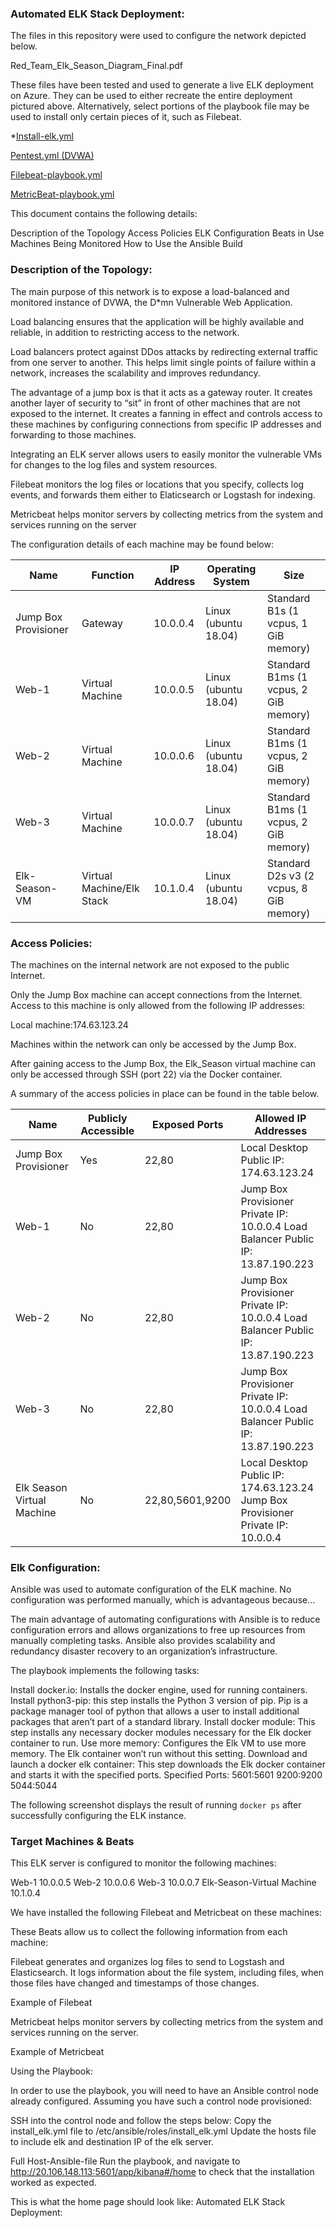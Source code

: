 ### Automated ELK Stack Deployment:

The files in this repository were used to configure the network depicted below.

  Red_Team_Elk_Season_Diagram_Final.pdf

These files have been tested and used to generate a live ELK deployment on Azure. They can be used to either recreate the entire deployment pictured above. Alternatively, select portions of the playbook file may be used to install only certain pieces of it, such as Filebeat.


*[Install-elk.yml](https://github.com/Leland41/Project-1-Portfolio/blob/main/Ansible/Install-elk.yml)

[Pentest.yml (DVWA)](https://github.com/Leland41/Project-1-Portfolio/blob/main/Ansible/Pentest.yml)

[Filebeat-playbook.yml](https://github.com/Leland41/Project-1-Portfolio/blob/main/Ansible/Filebeat-playbook.yml)

[MetricBeat-playbook.yml](https://github.com/Leland41/Project-1-Portfolio/blob/main/Ansible/Metricbeat-playbook.yml)

This document contains the following details:

Description of the Topology
Access Policies
ELK Configuration
Beats in Use
Machines Being Monitored
How to Use the Ansible Build


### Description of the Topology:

The main purpose of this network is to expose a load-balanced and monitored instance of DVWA, the D*mn Vulnerable Web Application.

Load balancing ensures that the application will be highly available and reliable, in addition to restricting access to the network.

Load balancers protect against DDos attacks by redirecting external traffic from one server to another. This helps limit single points of failure within a network, increases the scalability and improves redundancy. 
 
The advantage of a jump box is that it acts as a gateway router. It creates another layer of security to “sit” in front of other machines that are not exposed to the internet. It creates a fanning in effect and controls access to these machines by configuring connections from specific IP addresses and forwarding to those machines.  

Integrating an ELK server allows users to easily monitor the vulnerable VMs for changes to the log files and system resources.

Filebeat monitors the log files or locations that you specify, collects log events, and forwards them either to Elaticsearch or Logstash for indexing. 

Metricbeat helps monitor servers by collecting metrics from the system and services running on the server

The configuration details of each machine may be found below:

| Name | Function | IP Address | Operating System | Size |
|---|---|---|---|---|
| Jump Box Provisioner | Gateway | 10.0.0.4 | Linux (ubuntu 18.04) | Standard B1s (1 vcpus, 1 GiB memory) |
| Web-1  | Virtual Machine | 10.0.0.5 | Linux (ubuntu 18.04) | Standard B1ms (1 vcpus, 2 GiB memory) |
| Web-2  | Virtual Machine | 10.0.0.6 | Linux (ubuntu 18.04) | Standard B1ms (1 vcpus, 2 GiB memory) |
| Web-3  | Virtual Machine | 10.0.0.7 | Linux (ubuntu 18.04) | Standard B1ms (1 vcpus, 2 GiB memory) |
| Elk-Season-VM | Virtual Machine/Elk Stack | 10.1.0.4 | Linux (ubuntu 18.04) | Standard D2s v3 (2 vcpus, 8 GiB memory) |

### Access Policies:

The machines on the internal network are not exposed to the public Internet. 

Only the Jump Box machine can accept connections from the Internet. Access to this machine is only allowed from the following IP addresses:

Local machine:174.63.123.24

Machines within the network can only be accessed by the Jump Box.

After gaining access to the Jump Box, the Elk_Season virtual machine can only be accessed through SSH (port 22) via the Docker container.

A summary of the access policies in place can be found in the table below.


| Name  | Publicly Accessible | Exposed Ports | Allowed IP Addresses |
|---|---|---|---|
| Jump Box Provisioner  | Yes | 22,80  | Local Desktop Public IP: 174.63.123.24 |
| Web-1 | No | 22,80 | Jump Box Provisioner Private IP: 10.0.0.4 Load Balancer Public IP: 13.87.190.223 |
| Web-2  | No  | 22,80  | Jump Box Provisioner Private IP: 10.0.0.4 Load Balancer Public IP: 13.87.190.223 |
| Web-3 | No | 22,80 | Jump Box Provisioner Private IP: 10.0.0.4 Load Balancer Public IP: 13.87.190.223 |
| Elk Season Virtual Machine | No  | 22,80,5601,9200  | Local Desktop Public IP: 174.63.123.24 Jump Box Provisioner Private IP: 10.0.0.4 |


### Elk Configuration:

Ansible was used to automate configuration of the ELK machine. No configuration was performed manually, which is advantageous because...

The main advantage of automating configurations with Ansible is to reduce configuration errors and allows organizations to free up resources from manually completing tasks. Ansible also provides scalability and redundancy disaster recovery to an organization’s infrastructure. 

The playbook implements the following tasks:

Install docker.io: Installs the docker engine, used for running containers.
Install python3-pip: this step installs the Python 3 version of pip. Pip is a package manager tool of python that allows a user to install additional packages that aren’t part of a standard library. 
Install docker module: This step installs any necessary docker modules necessary for the Elk docker container to run.
Use more memory: Configures the Elk VM to use more memory. The Elk container won’t run without this setting.
Download and launch a docker elk container: This step downloads the Elk docker container and starts it with the specified ports.
Specified Ports:
5601:5601
9200:9200
5044:5044

The following screenshot displays the result of running `docker ps` after successfully configuring the ELK instance.



### Target Machines & Beats
This ELK server is configured to monitor the following machines:

Web-1 10.0.0.5
Web-2 10.0.0.6
Web-3 10.0.0.7
Elk-Season-Virtual Machine 10.1.0.4

We have installed the following Filebeat and Metricbeat on these machines:

These Beats allow us to collect the following information from each machine:

Filebeat generates and organizes log files to send to Logstash and Elasticsearch. It logs information about the file system, including files, when those files have changed and timestamps of those changes. 

Example of Filebeat

Metricbeat helps monitor servers by collecting metrics from the system and services running on the server. 

Example of Metricbeat

Using the Playbook:

In order to use the playbook, you will need to have an Ansible control node already configured. Assuming you have such a control node provisioned: 

SSH into the control node and follow the steps below:
Copy the install_elk.yml file to /etc/ansible/roles/install_elk.yml
Update the hosts file to include elk and destination IP of the elk server.

Full Host-Ansible-file
Run the playbook, and navigate to http://20.106.148.113:5601/app/kibana#/home to check that the installation worked as expected.

This is what the home page should look like:
Automated ELK Stack Deployment:

